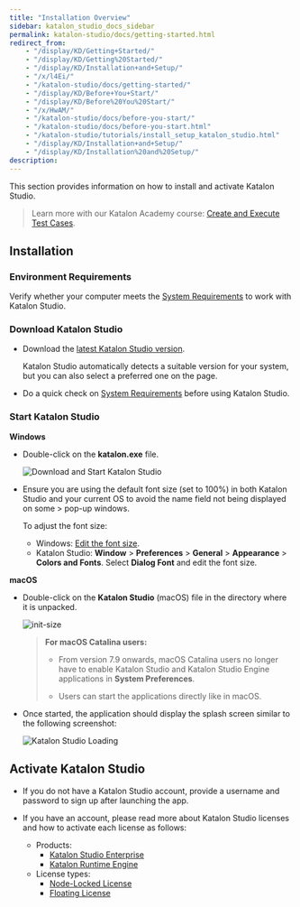```yaml
---
title: "Installation Overview"
sidebar: katalon_studio_docs_sidebar
permalink: katalon-studio/docs/getting-started.html
redirect_from:
    - "/display/KD/Getting+Started/"
    - "/display/KD/Getting%20Started/"
    - "/display/KD/Installation+and+Setup/"
    - "/x/l4Ei/"
    - "/katalon-studio/docs/getting-started/"
    - "/display/KD/Before+You+Start/"
    - "/display/KD/Before%20You%20Start/"
    - "/x/HwAM/"
    - "/katalon-studio/docs/before-you-start/"
    - "/katalon-studio/docs/before-you-start.html"
    - "/katalon-studio/tutorials/install_setup_katalon_studio.html"
    - "/display/KD/Installation+and+Setup/"
    - "/display/KD/Installation%20and%20Setup/"
description:
---
```


This section provides information on how to install and activate Katalon Studio.

> Learn more with our Katalon Academy course: [Create and Execute Test Cases](https://academy.katalon.com/courses/create-execute-test-cases/?utm_source=kat_docs_install&utm_medium=top_link&utm_campaign=academy_promotion).

## Installation

### Environment Requirements

Verify whether your computer meets the [System Requirements](http://docs.katalon.com/display/KD/System+Requirements) to work with Katalon Studio.

### Download Katalon Studio

* Download the [latest Katalon Studio version](https://www.katalon.com/download/). 

   Katalon Studio automatically detects a suitable version for your system, but you can also select a preferred one on the page. 

* Do a quick check on [System Requirements](/display/KD/System+Requirements) before using Katalon Studio.

### Start Katalon Studio

**Windows**

- Double-click on the **katalon.exe** file.

   ![Download and Start Katalon Studio](https://github.com/katalon-studio/docs-images/raw/master/katalon-studio/tutorials/install_setup_katalon_studio/Starting-Katalon-Studio.png)

- Ensure you are using the default font size (set to 100%) in both Katalon Studio and your current OS to avoid the name field not being displayed on some > pop-up windows.

    To adjust the font size:
    * Windows: [Edit the font size](https://www.pcworld.com/article/242942/how_to_change_font_size.html).
    * Katalon Studio: **Window** > **Preferences** > **General** > **Appearance** > **Colors and Fonts**. Select **Dialog Font** and edit the font size.

**macOS**

- Double-click on the **Katalon Studio** (macOS) file in the directory where it is unpacked.

   ![](https://github.com/katalon-studio/docs-images/raw/master/katalon-studio/tutorials/install_setup_katalon_studio/Katalon-MacOS.png "init-size")

   > **For macOS Catalina users:**
   > 
   > - From version 7.9 onwards, macOS Catalina users no longer have to enable Katalon Studio and Katalon Studio Engine applications in **System Preferences**. 
   > 
   > - Users can start the applications directly like in macOS.

- Once started, the application should display the splash screen similar to the following screenshot:

   ![Katalon Studio Loading](https://github.com/katalon-studio/docs-images/raw/master/katalon-studio/tutorials/install_setup_katalon_studio/image2016-10-20-143A113A21.png)

## Activate Katalon Studio

- If you do not have a Katalon Studio account, provide a username and password to sign up after launching the app. 

- If you have an account, please read more about Katalon Studio licenses and how to activate each license as follows:

    - Products:
        - [Katalon Studio Enterprise](https://docs.katalon.com/katalon-studio/docs/license.html#katalon-studio-enterprise)
        - [Katalon Runtime Engine](https://docs.katalon.com/katalon-studio/docs/license.html#katalon-runtime-engine)
    - License types:
        - [Node-Locked License](https://docs.katalon.com/katalon-studio/docs/license.html#node-locked-license)
        - [Floating License](https://docs.katalon.com/katalon-studio/docs/license.html#floating-license)